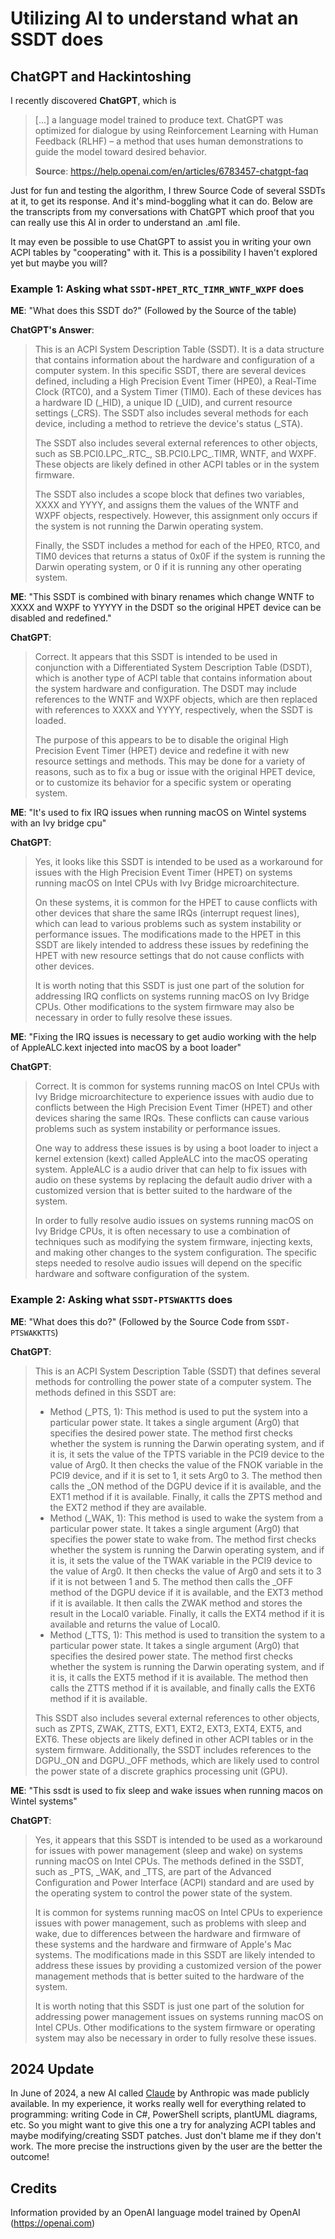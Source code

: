 # Utilizing AI to understand what an SSDT does

## ChatGPT and Hackintoshing
I recently discovered **ChatGPT**, which is

>[…] a language model trained to produce text. ChatGPT was optimized for dialogue by using Reinforcement Learning with Human Feedback (RLHF) – a method that uses human demonstrations to guide the model toward desired behavior.
>
>**Source**: https://help.openai.com/en/articles/6783457-chatgpt-faq

Just for fun and testing the algorithm, I threw Source Code of several SSDTs at it, to get its response. And it's mind-boggling what it can do. Below are the transcripts from my conversations with ChatGPT which proof that you can really use this AI in order to understand an .aml file. 

It may even be possible to use ChatGPT to assist you in writing your own ACPI tables by "cooperating" with it. This is a possibility I haven't explored yet but maybe you will?

### Example 1: Asking what `SSDT-HPET_RTC_TIMR_WNTF_WXPF` does

**ME**: "What does this SSDT do?" (Followed by the Source of the table)

**ChatGPT's Answer**: 
> This is an ACPI System Description Table (SSDT). It is a data structure that contains information about the hardware and configuration of a computer system. In this specific SSDT, there are several devices defined, including a High Precision Event Timer (HPE0), a Real-Time Clock (RTC0), and a System Timer (TIM0). Each of these devices has a hardware ID (_HID), a unique ID (_UID), and current resource settings (_CRS). The SSDT also includes several methods for each device, including a method to retrieve the device's status (_STA).
>
>The SSDT also includes several external references to other objects, such as SB.PCI0.LPC_.RTC_, SB.PCI0.LPC_.TIMR, WNTF, and WXPF. These objects are likely defined in other ACPI tables or in the system firmware.
>
>The SSDT also includes a scope block that defines two variables, XXXX and YYYY, and assigns them the values of the WNTF and WXPF objects, respectively. However, this assignment only occurs if the system is not running the Darwin operating system.
>
>Finally, the SSDT includes a method for each of the HPE0, RTC0, and TIM0 devices that returns a status of 0x0F if the system is running the Darwin operating system, or 0 if it is running any other operating system.

**ME**: "This SSDT is combined with binary renames which change WNTF to XXXX and WXPF to YYYYY in the DSDT so the original HPET device can be disabled and redefined."

**ChatGPT**: 
> Correct. It appears that this SSDT is intended to be used in conjunction with a Differentiated System Description Table (DSDT), which is another type of ACPI table that contains information about the system hardware and configuration. The DSDT may include references to the WNTF and WXPF objects, which are then replaced with references to XXXX and YYYY, respectively, when the SSDT is loaded.
>
>The purpose of this appears to be to disable the original High Precision Event Timer (HPET) device and redefine it with new resource settings and methods. This may be done for a variety of reasons, such as to fix a bug or issue with the original HPET device, or to customize its behavior for a specific system or operating system.

**ME**: "It's used to fix IRQ issues when running macOS on Wintel systems with an Ivy bridge cpu"

**ChatGPT**:
>Yes, it looks like this SSDT is intended to be used as a workaround for issues with the High Precision Event Timer (HPET) on systems running macOS on Intel CPUs with Ivy Bridge microarchitecture.
>
>On these systems, it is common for the HPET to cause conflicts with other devices that share the same IRQs (interrupt request lines), which can lead to various problems such as system instability or performance issues. The modifications made to the HPET in this SSDT are likely intended to address these issues by redefining the HPET with new resource settings that do not cause conflicts with other devices.
>
>It is worth noting that this SSDT is just one part of the solution for addressing IRQ conflicts on systems running macOS on Ivy Bridge CPUs. Other modifications to the system firmware may also be necessary in order to fully resolve these issues.

**ME**: "Fixing the IRQ issues is necessary to get audio working with the help of AppleALC.kext injected into macOS by a boot loader"

**ChatGPT**:
>Correct. It is common for systems running macOS on Intel CPUs with Ivy Bridge microarchitecture to experience issues with audio due to conflicts between the High Precision Event Timer (HPET) and other devices sharing the same IRQs. These conflicts can cause various problems such as system instability or performance issues.
>
>One way to address these issues is by using a boot loader to inject a kernel extension (kext) called AppleALC into the macOS operating system. AppleALC is a audio driver that can help to fix issues with audio on these systems by replacing the default audio driver with a customized version that is better suited to the hardware of the system.
>
>In order to fully resolve audio issues on systems running macOS on Ivy Bridge CPUs, it is often necessary to use a combination of techniques such as modifying the system firmware, injecting kexts, and making other changes to the system configuration. The specific steps needed to resolve audio issues will depend on the specific hardware and software configuration of the system.

### Example 2: Asking what `SSDT-PTSWAKTTS` does

**ME**: "What does this do?" (Followed by the Source Code from `SSDT-PTSWAKKTTS`)

**ChatGPT**:
>This is an ACPI System Description Table (SSDT) that defines several methods for controlling the power state of a computer system. The methods defined in this SSDT are:
>
>- Method (_PTS, 1): This method is used to put the system into a particular power state. It takes a single argument (Arg0) that specifies the desired power state. The method first checks whether the system is running the Darwin operating system, and if it is, it sets the value of the TPTS variable in the PCI9 device to the value of Arg0. It then checks the value of the FNOK variable in the PCI9 device, and if it is set to 1, it sets Arg0 to 3. The method then calls the _ON method of the DGPU device if it is available, and the EXT1 method if it is available. Finally, it calls the ZPTS method and the EXT2 method if they are available.
>- Method (_WAK, 1): This method is used to wake the system from a particular power state. It takes a single argument (Arg0) that specifies the power state to wake from. The method first checks whether the system is running the Darwin operating system, and if it is, it sets the value of the TWAK variable in the PCI9 device to the value of Arg0. It then checks the value of Arg0 and sets it to 3 if it is not between 1 and 5. The method then calls the _OFF method of the DGPU device if it is available, and the EXT3 method if it is available. It then calls the ZWAK method and stores the result in the Local0 variable. Finally, it calls the EXT4 method if it is available and returns the value of Local0.
>- Method (_TTS, 1): This method is used to transition the system to a particular power state. It takes a single argument (Arg0) that specifies the desired power state. The method first checks whether the system is running the Darwin operating system, and if it is, it calls the EXT5 method if it is available. The method then calls the ZTTS method if it is available, and finally calls the EXT6 method if it is available.
>
>This SSDT also includes several external references to other objects, such as ZPTS, ZWAK, ZTTS, EXT1, EXT2, EXT3, EXT4, EXT5, and EXT6. These objects are likely defined in other ACPI tables or in the system firmware. Additionally, the SSDT includes references to the DGPU._ON and DGPU._OFF methods, which are likely used to control the power state of a discrete graphics processing unit (GPU).

**ME**: "This ssdt is used to fix sleep and wake issues when running macos on Wintel systems"

**ChatGPT**:
>Yes, it appears that this SSDT is intended to be used as a workaround for issues with power management (sleep and wake) on systems running macOS on Intel CPUs. The methods defined in the SSDT, such as _PTS, _WAK, and _TTS, are part of the Advanced Configuration and Power Interface (ACPI) standard and are used by the operating system to control the power state of the system.
>
>It is common for systems running macOS on Intel CPUs to experience issues with power management, such as problems with sleep and wake, due to differences between the hardware and firmware of these systems and the hardware and firmware of Apple's Mac systems. The modifications made in this SSDT are likely intended to address these issues by providing a customized version of the power management methods that is better suited to the hardware of the system.
>
>It is worth noting that this SSDT is just one part of the solution for addressing power management issues on systems running macOS on Intel CPUs. Other modifications to the system firmware or operating system may also be necessary in order to fully resolve these issues.

## 2024 Update

In June of 2024, a new AI called [Claude](https://claude.ai/) by Anthropic was made publicly available. In my experience, it works really well for everything related to programming: writing Code in C#, PowerShell scripts, plantUML diagrams, etc. So you might want to give this one a try for analyzing ACPI tables and maybe modifying/creating SSDT patches. Just don't blame me if they don't work. The more precise the instructions given by the user are the better the outcome!

## Credits
Information provided by an OpenAI language model trained by OpenAI (https://openai.com)
